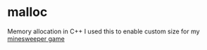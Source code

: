 # malloc
Memory allocation in C++
I used this to enable custom size for my <a href="">minesweeper game</a>
